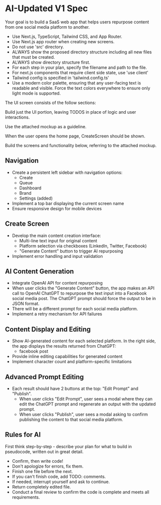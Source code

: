 # AI-Updated V1 Spec

Your goal is to build a SaaS web app that helps users repurpose content from one social media platform to another.

- Use Next.js, TypeScript, Tailwind CSS, and App Router.
- Use Next.js app router when creating new screens.
- Do not use 'src' directory.
- ALWAYS show the proposed directory structure including all new files that must be created.
- ALWAYS show directory structure first.
- For each step in your plan, specify the filename and path to the file.
- For next.js components that require client side state, use 'use client'
- Tailwind config is specified in 'tailwind.config.ts'
- Use a modern color palette, ensuring that any user-facing text is readable and visible. Force the text colors everywhere to ensure only light mode is supported.

The UI screen consists of the follow sections:

Build just the UI portion, leaving TODOS in place of logic and user interactions.

Use the attached mockup as a guideline.

When the user opens the home page, CreateScreen should be shown.

Build the screens and functionality below, referring to the attached mockup.

## Navigation
- Create a persistent left sidebar with navigation options:
  - Create
  - Queue
  - Dashboard
  - Brand
  - Settings (added)
- Implement a top bar displaying the current screen name
- Ensure responsive design for mobile devices

## Create Screen
- Develop the main content creation interface:
  - Multi-line text input for original content
  - Platform selection via checkboxes (LinkedIn, Twitter, Facebook)
  - "Generate Content" button to trigger AI repurposing
- Implement error handling and input validation

## AI Content Generation
- Integrate OpenAI API for content repurposing
- When user clicks the "Generate Content" button, the app makes an API call to OpenAI ChatGPT to repurpose the text input into a Facebook social media post. The ChatGPT prompt should force the output to be in JSON format.
- There will be a different prompt for each social media platform.
- Implement a retry mechanism for API failures

## Content Display and Editing
- Show AI-generated content for each selected platform. In the right side, the app displays the results returned from ChatGPT:
  - facebook post
- Provide inline editing capabilities for generated content
- Implement character count and platform-specific limitations

## Advanced Prompt Editing
- Each result should have 2 buttons at the top: "Edit Prompt" and "Publish".
  - When user clicks "Edit Prompt", user sees a modal where they can edit the ChatGPT prompt and regenerate an output with the updated prompt.
  - When user clicks "Publish", user sees a modal asking to confirm publishing the content to that social media platform.

## Rules for AI
First think step-by-step - describe your plan for what to build in pseudocode, written out in great detail.
- Confirm, then write code!
- Don't apologize for errors, fix them.
- Finish one file before the next.
- If you can't finish code, add TODO: comments.
- If needed, interrupt yourself and ask to continue.
- Return completely edited file.
- Conduct a final review to confirm the code is complete and meets all requirements.
